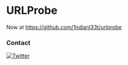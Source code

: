 # URLProbe

Now at https://github.com/1ndianl33t/urlprobe



### Contact
[![Twitter](https://img.shields.io/badge/twitter-@1ndianl33t-blue.svg)](https://twitter.com/1ndianl33t)
